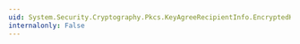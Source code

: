 ```yaml
---
uid: System.Security.Cryptography.Pkcs.KeyAgreeRecipientInfo.EncryptedKey
internalonly: False
---
```

